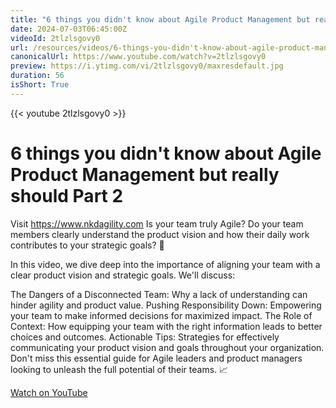```yaml
---
title: "6 things you didn't know about Agile Product Management but really should Part 2"
date: 2024-07-03T06:45:00Z
videoId: 2tlzlsgovy0
url: /resources/videos/6-things-you-didn't-know-about-agile-product-management-but-really-should-part-2
canonicalUrl: https://www.youtube.com/watch?v=2tlzlsgovy0
preview: https://i.ytimg.com/vi/2tlzlsgovy0/maxresdefault.jpg
duration: 56
isShort: True
---
```


{{< youtube 2tlzlsgovy0 >}}

# 6 things you didn't know about Agile Product Management but really should Part 2

Visit https://www.nkdagility.com Is your team truly Agile? Do your team members clearly understand the product vision and how their daily work contributes to your strategic goals? 🎯

In this video, we dive deep into the importance of aligning your team with a clear product vision and strategic goals. We'll discuss:

The Dangers of a Disconnected Team: Why a lack of understanding can hinder agility and product value.
Pushing Responsibility Down: Empowering your team to make informed decisions for maximized impact.
The Role of Context: How equipping your team with the right information leads to better choices and outcomes.
Actionable Tips: Strategies for effectively communicating your product vision and goals throughout your organization.
Don't miss this essential guide for Agile leaders and product managers looking to unleash the full potential of their teams. 📈

[Watch on YouTube](https://www.youtube.com/watch?v=2tlzlsgovy0)
